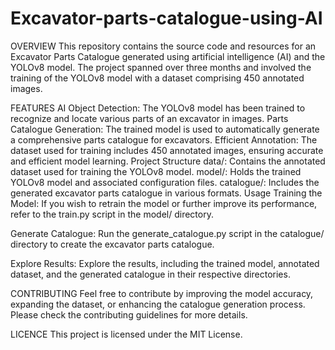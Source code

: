 # Excavator-parts-catalogue-using-AI
OVERVIEW
This repository contains the source code and resources for an Excavator Parts Catalogue generated using artificial intelligence (AI) and the YOLOv8 model. The project spanned over three months and involved the training of the YOLOv8 model with a dataset comprising 450 annotated images.

FEATURES
AI Object Detection: The YOLOv8 model has been trained to recognize and locate various parts of an excavator in images.
Parts Catalogue Generation: The trained model is used to automatically generate a comprehensive parts catalogue for excavators.
Efficient Annotation: The dataset used for training includes 450 annotated images, ensuring accurate and efficient model learning.
Project Structure
data/: Contains the annotated dataset used for training the YOLOv8 model.
model/: Holds the trained YOLOv8 model and associated configuration files.
catalogue/: Includes the generated excavator parts catalogue in various formats.
Usage
Training the Model: If you wish to retrain the model or further improve its performance, refer to the train.py script in the model/ directory.

Generate Catalogue: Run the generate_catalogue.py script in the catalogue/ directory to create the excavator parts catalogue.

Explore Results: Explore the results, including the trained model, annotated dataset, and the generated catalogue in their respective directories.

CONTRIBUTING
Feel free to contribute by improving the model accuracy, expanding the dataset, or enhancing the catalogue generation process. Please check the contributing guidelines for more details.

LICENCE
This project is licensed under the MIT License.
